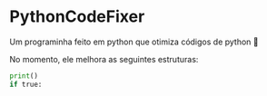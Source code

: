 # PythonCodeFixer
Um programinha feito em python que otimiza códigos de python 🥰

No momento, ele melhora as seguintes estruturas:

```python
print()
if true:
```
